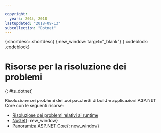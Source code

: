 ```yaml
---

copyright:
  years: 2015, 2018
lastupdated: "2018-09-13"
subcollection: "Dotnet"
---
```


{:shortdesc: .shortdesc}
{:new_window: target="_blank"}
{:codeblock: .codeblock}

# Risorse per la risoluzione dei problemi
{: #ts_dotnet}

Risoluzione dei problemi dei tuoi pacchetti di build e applicazioni ASP.NET Core con le seguenti risorse:

* [Risoluzione dei problemi relativi ai runtime](runtimes-common/ts_runtimes.html#runtimes)
* [NuGet](https://docs.nuget.org/Consume/Overview){: new_window}
* [Panoramica ASP.NET Core](http://docs.asp.net/en/latest/conceptual-overview/aspnet.html){: new_window}
